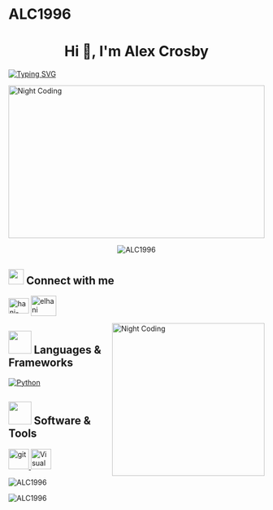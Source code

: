 # ALC1996
 
<h1 align="center">Hi 👋, I'm Alex Crosby</h1>

[![Typing SVG](https://readme-typing-svg.herokuapp.com?size=18&center=true&vCenter=true&width=420&lines=A+software+engineer+with+true+passion)](https://git.io/typing-svg)

<img alt="Night Coding" src="https://media.giphy.com/media/f3iwJFOVOwuy7K6FFw/giphy.gif" width=100% height="300px" align="center"/>

<p align="center"> <img src="https://komarev.com/ghpvc/?username=ALC1996&label=Profile%20views&color=0e75b6&style=flat" alt="ALC1996" /> </p>


## <img src="https://media.giphy.com/media/iY8CRBdQXODJSCERIr/giphy.gif" width="30px"> Connect with me
<p align="left">
 <a href="https://www.linkedin.com/in/alex-crosby-21b1282a4/" target="blank"><img align="center" src="https://raw.githubusercontent.com/rahuldkjain/github-profile-readme-generator/master/src/images/icons/Social/linked-in-alt.svg" alt="hani-fares-072bb5a4/" height="30" width="40" /></a>
  <a href="mailto:alexcrosbywork@hotmail.com" target="blank"><img align="center" src="https://www.freepnglogos.com/uploads/email-png/email-western-libraries-12.png" alt="elhani" height="40" width="50" /></a>
</p>

<img alt="Night Coding" src="https://media.giphy.com/media/juua9i2c2fA0AIp2iq/giphy.gif" width="300px" height="300px" align="right"/>

## <img src="https://media.giphy.com/media/HwBlFQZFcAoUcPHZdX/giphy.gif" width="45px"> Languages & Frameworks

<a href="https://www.cplusplus.com/"><img alt="Python" src="https://img.shields.io/badge/Python-14354C.svg?logo=python&logoColor=blue&color=yellow"></a>


## <img src="https://media.giphy.com/media/iDaCeaKrHhUI1I8e2b/giphy.gif" width="45px"> Software & Tools
   <a href="https://git-scm.com/" target="_blank" rel="noreferrer"> <img src="https://media.giphy.com/media/kH1DBkPNyZPOk0BxrM/giphy.gif" alt="git" width="40" height="40"/> </a> 
  <a href="https://code.visualstudio.com" target="_blank" rel="noreferrer"> <img src="https://media.giphy.com/media/v1.Y2lkPTc5MGI3NjExbTg1emo3M2h6MWdwaWgzcDBiMHQzOW5yM2ZjdmtpZWJucjBxeGQ0YiZlcD12MV9pbnRlcm5hbF9naWZfYnlfaWQmY3Q9Zw/SS8CV2rQdlYNLtBCiF/giphy.gif" alt="Visual studio code" width="40" height="40"/> </a> 


<p><img src="https://github-readme-stats.vercel.app/api/top-langs?username=ALC1996&show_icons=true&theme=dark&locale=en&layout=compact" alt="ALC1996" align=center/></p>


<p><img src="https://github-readme-stats.vercel.app/api?username=ALC1996&show_icons=true&theme=dark&locale=en" alt="ALC1996" align=center/></p>
